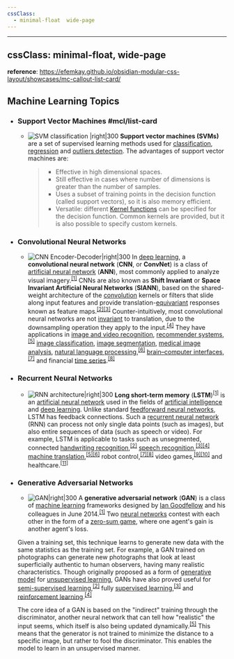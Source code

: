 ```yaml
---
cssClass:
  - minimal-float  wide-page
---
```


---
cssClass: minimal-float, wide-page
---

**reference**: https://efemkay.github.io/obsidian-modular-css-layout/showcases/mc-callout-list-card/
## Machine Learning Topics
- ### Support Vector Machines #mcl/list-card
	- ![SVM classification |right|300](https://gamedevacademy.org/wp-content/uploads/2017/10/SVM-RBF-Iris.png.webp)
	 **Support vector machines (SVMs)** are a set of supervised learning methods used for [classification](https://scikit-learn.org/stable/modules/svm.html#svm-classification), [regression](https://scikit-learn.org/stable/modules/svm.html#svm-regression) and [outliers detection](https://scikit-learn.org/stable/modules/svm.html#svm-outlier-detection).
	 The advantages of support vector machines are:
	  > -   Effective in high dimensional spaces.
	  > -   Still effective in cases where number of dimensions is greater than the number of samples.    
	  > -   Uses a subset of training points in the decision function (called support vectors), so it is also memory efficient.
	  > -   Versatile: different [Kernel functions](https://scikit-learn.org/stable/modules/svm.html#svm-kernels) can be specified for the decision function. Common kernels are provided, but it is also possible to specify custom kernels.
- ### Convolutional Neural Networks
	- ![CNN Encoder-Decoder|right|300](https://i0.wp.com/neptune.ai/wp-content/uploads/2022/10/Image-segmentation-architectures.png?ssl=1)
	 In [deep learning](https://en.wikipedia.org/wiki/Deep_learning "Deep learning"), a **convolutional neural network** (**CNN**, or **ConvNet**) is a class of [artificial neural network](https://en.wikipedia.org/wiki/Artificial_neural_network "Artificial neural network") (**ANN**), most commonly applied to analyze visual imagery.<sup id="cite_ref-Valueva_Nagornov_Lyakhov_Valuev_2020_pp._232–243_1-0"><a href="https://en.wikipedia.org/wiki/Convolutional_neural_network#cite_note-Valueva_Nagornov_Lyakhov_Valuev_2020_pp._232%E2%80%93243-1">[1]</a></sup> CNNs are also known as **Shift Invariant** or **Space Invariant Artificial Neural Networks** (**SIANN**), based on the shared-weight architecture of the [convolution](https://en.wikipedia.org/wiki/Convolution "Convolution") kernels or filters that slide along input features and provide translation-[equivariant](https://en.wikipedia.org/wiki/Equivariant_map "Equivariant map") responses known as feature maps.<sup id="cite_ref-:0_2-0"><a href="https://en.wikipedia.org/wiki/Convolutional_neural_network#cite_note-:0-2">[2]</a></sup><sup id="cite_ref-:1_3-0"><a href="https://en.wikipedia.org/wiki/Convolutional_neural_network#cite_note-:1-3">[3]</a></sup> Counter-intuitively, most convolutional neural networks are not [invariant](https://en.wikipedia.org/wiki/Translation_invariant "Translation invariant") to translation, due to the downsampling operation they apply to the input.<sup id="cite_ref-:6_4-0"><a href="https://en.wikipedia.org/wiki/Convolutional_neural_network#cite_note-:6-4">[4]</a></sup> They have applications in [image and video recognition](https://en.wikipedia.org/wiki/Computer_vision "Computer vision"), [recommender systems](https://en.wikipedia.org/wiki/Recommender_system "Recommender system"),<sup id="cite_ref-5"><a href="https://en.wikipedia.org/wiki/Convolutional_neural_network#cite_note-5">[5]</a></sup> [image classification](https://en.wikipedia.org/wiki/Image_classification "Image classification"), [image segmentation](https://en.wikipedia.org/wiki/Image_segmentation "Image segmentation"), [medical image analysis](https://en.wikipedia.org/wiki/Medical_image_computing "Medical image computing"), [natural language processing](https://en.wikipedia.org/wiki/Natural_language_processing "Natural language processing"),<sup id="cite_ref-6"><a href="https://en.wikipedia.org/wiki/Convolutional_neural_network#cite_note-6">[6]</a></sup> [brain–computer interfaces](https://en.wikipedia.org/wiki/Brain%E2%80%93computer_interface "Brain–computer interface"),<sup id="cite_ref-7"><a href="https://en.wikipedia.org/wiki/Convolutional_neural_network#cite_note-7">[7]</a></sup> and financial [time series](https://en.wikipedia.org/wiki/Time_series "Time series").<sup id="cite_ref-Tsantekidis_7–12_8-0"><a href="https://en.wikipedia.org/wiki/Convolutional_neural_network#cite_note-Tsantekidis_7%E2%80%9312-8">[8]</a></sup>
- ### Recurrent Neural Networks
	- ![RNN architecture|right|300](https://media.springernature.com/full/springer-static/image/art%3A10.1038%2Fs42256-021-00297-z/MediaObjects/42256_2021_297_Fig1_HTML.png)
	 **Long short-term memory** (**LSTM**)<sup id="cite_ref-lstm1997_1-0"><a href="https://en.wikipedia.org/wiki/Long_short-term_memory#cite_note-lstm1997-1">[1]</a></sup> is an [artificial neural network](https://en.wikipedia.org/wiki/Artificial_neural_network "Artificial neural network") used in the fields of [artificial intelligence](https://en.wikipedia.org/wiki/Artificial_intelligence "Artificial intelligence") and [deep learning](https://en.wikipedia.org/wiki/Deep_learning "Deep learning"). Unlike standard [feedforward neural networks](https://en.wikipedia.org/wiki/Feedforward_neural_network "Feedforward neural network"), LSTM has feedback connections. Such a [recurrent neural network](https://en.wikipedia.org/wiki/Recurrent_neural_network "Recurrent neural network") (RNN) can process not only single data points (such as images), but also entire sequences of data (such as speech or video). For example, LSTM is applicable to tasks such as unsegmented, connected [handwriting recognition](https://en.wikipedia.org/wiki/Handwriting_recognition "Handwriting recognition"),<sup id="cite_ref-graves2009_2-0"><a href="https://en.wikipedia.org/wiki/Long_short-term_memory#cite_note-graves2009-2">[2]</a></sup> [speech recognition](https://en.wikipedia.org/wiki/Speech_recognition "Speech recognition"),<sup id="cite_ref-sak2014_3-0"><a href="https://en.wikipedia.org/wiki/Long_short-term_memory#cite_note-sak2014-3">[3]</a></sup><sup id="cite_ref-liwu2015_4-0"><a href="https://en.wikipedia.org/wiki/Long_short-term_memory#cite_note-liwu2015-4">[4]</a></sup> [machine translation](https://en.wikipedia.org/wiki/Machine_translation "Machine translation"),<sup id="cite_ref-GoogleTranslate_5-0"><a href="https://en.wikipedia.org/wiki/Long_short-term_memory#cite_note-GoogleTranslate-5">[5]</a></sup><sup id="cite_ref-FacebookTranslate_6-0"><a href="https://en.wikipedia.org/wiki/Long_short-term_memory#cite_note-FacebookTranslate-6">[6]</a></sup> robot control,<sup id="cite_ref-mayer2006_7-0"><a href="https://en.wikipedia.org/wiki/Long_short-term_memory#cite_note-mayer2006-7">[7]</a></sup><sup id="cite_ref-OpenAIhand_8-0"><a href="https://en.wikipedia.org/wiki/Long_short-term_memory#cite_note-OpenAIhand-8">[8]</a></sup> video games,<sup id="cite_ref-OpenAIfive_9-0"><a href="https://en.wikipedia.org/wiki/Long_short-term_memory#cite_note-OpenAIfive-9">[9]</a></sup><sup id="cite_ref-alphastar_10-0"><a href="https://en.wikipedia.org/wiki/Long_short-term_memory#cite_note-alphastar-10">[10]</a></sup> and healthcare.<sup id="cite_ref-decade2022_11-0"><a href="https://en.wikipedia.org/wiki/Long_short-term_memory#cite_note-decade2022-11">[11]</a></sup>
- ### Generative Adversarial Networks
	- ![GAN|right|300](https://lilianweng.github.io/posts/2017-08-20-gan/GAN.png)
	 A **generative adversarial network** (**GAN**) is a class of [machine learning](https://en.wikipedia.org/wiki/Machine_learning "Machine learning") frameworks designed by [Ian Goodfellow](https://en.wikipedia.org/wiki/Ian_Goodfellow "Ian Goodfellow") and his colleagues in June 2014.<sup id="cite_ref-GANnips_1-0"><a href="https://en.wikipedia.org/wiki/Generative_adversarial_network#cite_note-GANnips-1">[1]</a></sup> Two [neural networks](https://en.wikipedia.org/wiki/Neural_network "Neural network") contest with each other in the form of a [zero-sum game](https://en.wikipedia.org/wiki/Zero-sum_game "Zero-sum game"), where one agent's gain is another agent's loss.

	 Given a training set, this technique learns to generate new data with the same statistics as the training set. For example, a GAN trained on photographs can generate new photographs that look at least superficially authentic to human observers, having many realistic characteristics. Though originally proposed as a form of [generative model](https://en.wikipedia.org/wiki/Generative_model "Generative model") for [unsupervised learning](https://en.wikipedia.org/wiki/Unsupervised_learning "Unsupervised learning"), GANs have also proved useful for [semi-supervised learning](https://en.wikipedia.org/wiki/Semi-supervised_learning "Semi-supervised learning"),<sup id="cite_ref-ITT_GANs_2-0"><a href="https://en.wikipedia.org/wiki/Generative_adversarial_network#cite_note-ITT_GANs-2">[2]</a></sup> fully [supervised learning](https://en.wikipedia.org/wiki/Supervised_learning "Supervised learning"),<sup id="cite_ref-3"><a href="https://en.wikipedia.org/wiki/Generative_adversarial_network#cite_note-3">[3]</a></sup> and [reinforcement learning](https://en.wikipedia.org/wiki/Reinforcement_learning "Reinforcement learning").<sup id="cite_ref-4"><a href="https://en.wikipedia.org/wiki/Generative_adversarial_network#cite_note-4">[4]</a></sup>
	
	 The core idea of a GAN is based on the "indirect" training through the discriminator, another neural network that can tell how "realistic" the input seems, which itself is also being updated dynamically.<sup id="cite_ref-5"><a href="https://en.wikipedia.org/wiki/Generative_adversarial_network#cite_note-5">[5]</a></sup> This means that the generator is not trained to minimize the distance to a specific image, but rather to fool the discriminator. This enables the model to learn in an unsupervised manner.
